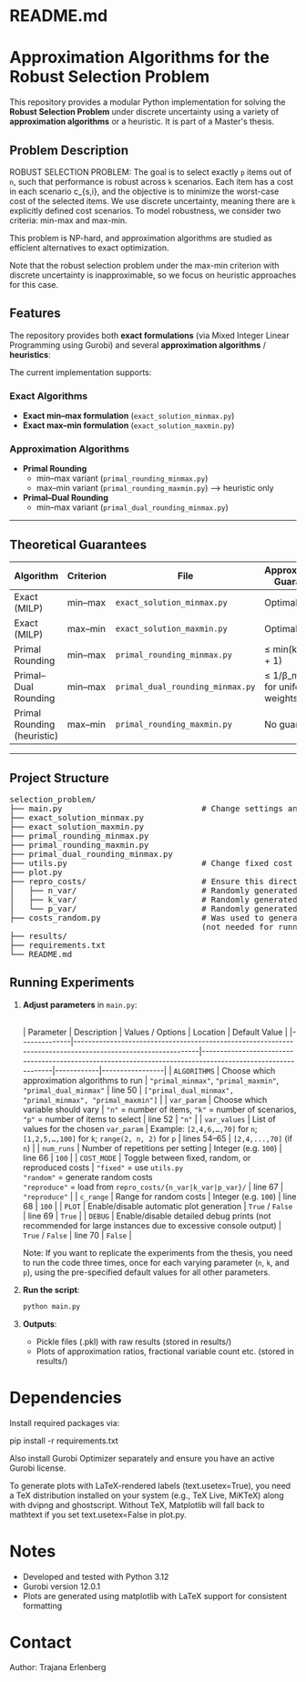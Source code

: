 # README.md

# Approximation Algorithms for the Robust Selection Problem

This repository provides a modular Python implementation for solving the **Robust Selection Problem** under discrete 
uncertainty using a variety of **approximation algorithms** or a heuristic. It is part of a Master's thesis.

## Problem Description

ROBUST SELECTION PROBLEM: The goal is to select exactly `p` items out of `n`, such that performance is robust across `k`
scenarios. Each item has a cost in each scenario c_{s,i}, and the objective is to minimize the worst-case cost of the 
selected items. We use discrete uncertainty, meaning there are `k` explicitly defined cost scenarios. To model 
robustness, we consider two criteria: min-max and max-min.

This problem is NP-hard, and approximation algorithms are studied as efficient alternatives to exact optimization.

Note that the robust selection problem under the max-min criterion with discrete uncertainty is inapproximable, 
so we focus on heuristic approaches for this case.

## Features

The repository provides both **exact formulations** (via Mixed Integer Linear Programming using Gurobi) 
and several **approximation algorithms** / **heuristics**:

The current implementation supports:

### Exact Algorithms
- **Exact min–max formulation** (`exact_solution_minmax.py`)
- **Exact max–min formulation** (`exact_solution_maxmin.py`)

### Approximation Algorithms
- **Primal Rounding**  
  - min–max variant (`primal_rounding_minmax.py`)  
  - max–min variant (`primal_rounding_maxmin.py`) --> heuristic only
- **Primal–Dual Rounding**
  - min–max variant (`primal_dual_rounding_minmax.py`)

---

## Theoretical Guarantees

| Algorithm                   | Criterion | File                             | Approximation Guarantee              |
|-----------------------------|-----------|----------------------------------|--------------------------------------|
| Exact (MILP)                | min–max   | `exact_solution_minmax.py`       | Optimal                              |
| Exact (MILP)                | max–min   | `exact_solution_maxmin.py`       | Optimal                              |
| Primal Rounding             | min–max   | `primal_rounding_minmax.py`      | ≤ min(k, n − p + 1)                  |
| Primal–Dual Rounding        | min–max   | `primal_dual_rounding_minmax.py` | ≤ 1/β_min ( = k for uniform weights) |
| Primal Rounding (heuristic) | max–min   | `primal_rounding_maxmin.py`      | No guarantee                         |

---

## Project Structure

<pre>selection_problem/
├── main.py                             # Change settings and run experiments here
├── exact_solution_minmax.py        
├── exact_solution_maxmin.py        
├── primal_rounding_minmax.py       
├── primal_rounding_maxmin.py       
├── primal_dual_rounding_minmax.py  
├── utils.py                            # Change fixed cost scenarios here
├── plot.py 
├── repro_costs/                        # Ensure this directory exists if using COST_MODE = "reproduce"
│   ├── n_var/                          # Randomly generated cost matrices used in thesis experiments
│   ├── k_var/                          # Randomly generated cost matrices used in thesis experiments
│   └── p_var/                          # Randomly generated cost matrices used in thesis experiments
├── costs_random.py                     # Was used to generate random costs for thesis experiments 
                                        (not needed for running - just included for transparency)
├── results/                        
├── requirements.txt                
└── README.md</pre>

## Running Experiments

1. **Adjust parameters** in `main.py`:

    \
    | Parameter    | Description                                                                                                | Values / Options                                                                                          | Location   | Default Value   |
    |--------------|------------------------------------------------------------------------------------------------------------|-----------------------------------------------------------------------------------------------------------|------------|-----------------|
    | `ALGORITHMS` | Choose which approximation algorithms to run                                                               | `"primal_minmax"`, `"primal_maxmin"`, `"primal_dual_minmax"`                                              | line 50    | `["primal_dual_minmax", "primal_minmax", "primal_maxmin"]` |
    | `var_param`  | Choose which variable should vary                                                                          | `"n"` = number of items, `"k"` = number of scenarios, `"p"` = number of items to select                   | line 52    | `"n"`           |
    | `var_values` | List of values for the chosen `var_param`                                                                  | Example: `[2,4,6,…,70]` for `n`; `[1,2,5,…,100]` for `k`; `range(2, n, 2)` for `p`                        | lines 54–65 | `[2,4,...,70]` (if `n`) |
    | `num_runs`   | Number of repetitions per setting                                                                          | Integer (e.g. `100`)                                                                                      | line 66    | `100`           |
    | `COST_MODE`  | Toggle between fixed, random, or reproduced costs                                                          | `"fixed"` = use `utils.py` <br> `"random"` = generate random costs <br> `"reproduce"` = load from `repro_costs/{n_var|k_var|p_var}/` | line 67    | `"reproduce"`   |
    | `c_range`    | Range for random costs                                                                                     | Integer (e.g. `100`)                                                                                      | line 68    | `100`           |
    | `PLOT`       | Enable/disable automatic plot generation                                                                   | `True` / `False`                                                                                          | line 69    | `True`          |
    | `DEBUG`      | Enable/disable detailed debug prints (not recommended for large instances due to excessive console output) | `True` / `False`                                                                                          | line 70    | `False`          |

    Note: If you want to replicate the experiments from the thesis, you need to run the code three times, once for each 
    varying parameter (`n`, `k`, and `p`), using the pre-specified default values for all other parameters.

2. **Run the script**:
   ```bash
   python main.py
   ```
   
3. **Outputs**:
   - Pickle files (.pkl) with raw results (stored in results/)
   - Plots of approximation ratios, fractional variable count etc. (stored in results/)

# Dependencies

Install required packages via:

pip install -r requirements.txt

Also install Gurobi Optimizer separately and ensure you have an active Gurobi license.

To generate plots with LaTeX-rendered labels (text.usetex=True), you need a TeX distribution installed on your system 
(e.g., TeX Live, MiKTeX) along with dvipng and ghostscript. Without TeX, Matplotlib will fall back to mathtext if you 
set text.usetex=False in plot.py.

# Notes

- Developed and tested with Python 3.12
- Gurobi version 12.0.1
- Plots are generated using matplotlib with LaTeX support for consistent formatting

# Contact

Author: Trajana Erlenberg

